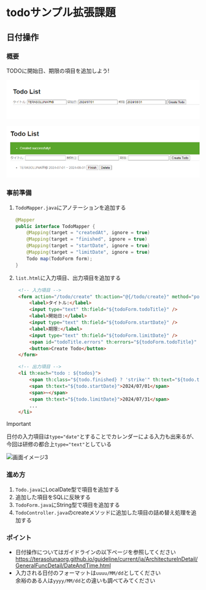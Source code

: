 # todoサンプル拡張課題
## 日付操作
### 概要
TODOに開始日、期限の項目を追加しよう!

![画面イメージ1](./pic1.PNG "画面イメージ1")

![画面イメージ2](./pic2.PNG "画面イメージ2")

### 事前準備
1. `TodoMapper.java`にアノテーションを追加する
   ```java
   @Mapper
   public interface TodoMapper {
       @Mapping(target = "createdAt", ignore = true)
       @Mapping(target = "finished", ignore = true)
       @Mapping(target = "startDate", ignore = true)
       @Mapping(target = "limitDate", ignore = true)
       Todo map(TodoForm form);
   }
   ```

2. `list.html`に入力項目、出力項目を追加する
   ```html
    <!-- 入力項目 -->
    <form action="/todo/create" th:action="@{/todo/create}" method="post">
        <label>タイトル:</label>
        <input type="text" th:field="${todoForm.todoTitle}" />
        <label>開始日:</label>
        <input type="text" th:field="${todoForm.startDate}" />
        <label>期限:</label>
        <input type="text" th:field="${todoForm.limitDate}" />
        <span id="todoTitle.errors" th:errors="${todoForm.todoTitle}" class="text-error">size must be between 1 and 30</span>
        <button>Create Todo</button>
    </form>

   ```

   ```html
    <!-- 出力項目 -->
    <li th:each="todo : ${todos}">
        <span th:class="${todo.finished} ? 'strike'" th:text="${todo.todoTitle}">Send a e-mail</span>
        <span th:text="${todo.startDate}">2024/07/01</span>
        <span>~</span>
        <span th:text="${todo.limitDate}">2024/07/31</span>
        ...
    </li>
    ```
> [!IMPORTANT]  
> 日付の入力項目は`type="date"`とすることでカレンダーによる入力も出来るが、今回は研修の都合上`type="text"`としている
> 
> ![画面イメージ3](./pic3.PNG "画面イメージ3")

### 進め方
1. `Todo.java`にLocalDate型で項目を追加する
2. 追加した項目をSQLに反映する
3. `TodoForm.java`にString型で項目を追加する
4. `TodoController.java`のcreateメソッドに追加した項目の詰め替え処理を追加する

### ポイント
- 日付操作についてはガイドラインの以下ページを参照してください
  https://terasolunaorg.github.io/guideline/current/ja/ArchitectureInDetail/GeneralFuncDetail/DateAndTime.html
- 入力される日付のフォーマットは`uuuu/MM/dd`としてください  
  余裕のある人は`yyyy/MM/dd`との違いも調べてみてください
